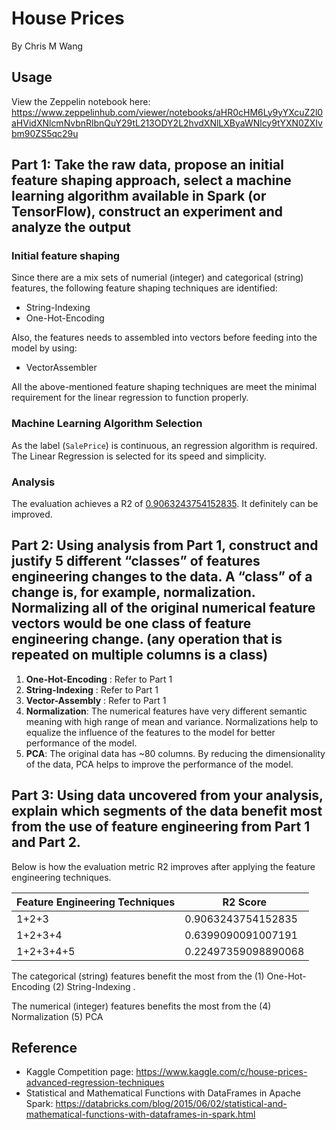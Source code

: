 # House Prices

By Chris M Wang 

## Usage

View the Zeppelin notebook here: https://www.zeppelinhub.com/viewer/notebooks/aHR0cHM6Ly9yYXcuZ2l0aHVidXNlcmNvbnRlbnQuY29tL213ODY2L2hvdXNlLXByaWNlcy9tYXN0ZXIvbm90ZS5qc29u



## Part 1: Take the raw data, propose an initial feature shaping  approach, select a machine learning algorithm available in Spark (or TensorFlow), construct an experiment and analyze the output

### Initial feature shaping
Since there are a mix sets of numerial (integer) and categorical (string) features, the following feature shaping techniques are identified:
* String-Indexing
* One-Hot-Encoding

Also, the features needs to assembled into vectors before feeding into the model by using:

* VectorAssembler

All the above-mentioned feature shaping techniques are meet the minimal requirement for the linear regression to function properly.

### Machine Learning Algorithm Selection
As the label (`SalePrice`) is continuous, an regression algorithm is required. 
The Linear Regression is selected for its speed and simplicity.

### Analysis

The evaluation achieves a R2 of  <u>0.9063243754152835</u>. It definitely can be improved.

## Part 2: Using analysis from Part 1, construct and justify 5  different “classes” of features engineering changes to the  data. A “class” of a change is, for example, normalization. Normalizing all of the original numerical feature vectors  would be one class of feature engineering change. (any operation that is repeated on multiple columns is a class)

1. **One-Hot-Encoding** : Refer to Part 1
2. **String-Indexing** : Refer to Part 1
3. **Vector-Assembly** : Refer to Part 1
4. **Normalization**: The numerical features have very different semantic meaning with high range of mean and variance. Normalizations help to equalize the influence of the features to the model for better performance of the model. 
5. **PCA**: The original data has ~80 columns. By reducing the dimensionality of the data, PCA helps to improve the performance of the model.


## Part 3: Using data uncovered from your analysis, explain which segments of the data benefit most from the use of feature engineering from Part 1 and Part 2.

Below is how the evaluation metric R2 improves after applying the feature engineering techniques.


| Feature Engineering Techniques | R2 Score            |
| ------------------------------ | ------------------- |
| 1+2+3                          | 0.9063243754152835  |
| 1+2+3+4                        | 0.6399090091007191  |
| 1+2+3+4+5                      | 0.22497359098890068 |



The categorical (string) features benefit the most from the (1) One-Hot-Encoding (2) String-Indexing .

The numerical (integer) features benefits the most from the (4) Normalization (5) PCA



## Reference
* Kaggle Competition page: https://www.kaggle.com/c/house-prices-advanced-regression-techniques
* Statistical and Mathematical Functions with DataFrames in Apache Spark: https://databricks.com/blog/2015/06/02/statistical-and-mathematical-functions-with-dataframes-in-spark.html

